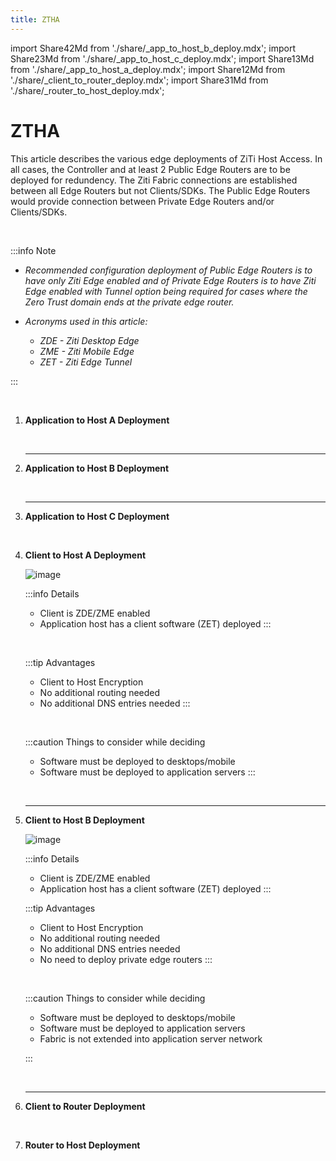 ```yaml
---
title: ZTHA
---
```


import Share42Md from './share/_app_to_host_b_deploy.mdx';
import Share23Md from './share/_app_to_host_c_deploy.mdx';
import Share13Md from './share/_app_to_host_a_deploy.mdx';
import Share12Md from './share/_client_to_router_deploy.mdx';
import Share31Md from './share/_router_to_host_deploy.mdx';

# ZTHA

This article describes the various edge deployments of ZiTi Host Access. In all cases, the Controller and at least 2 Public Edge Routers are to be deployed for redundency. The Ziti Fabric connections are established between all Edge Routers but not Clients/SDKs. The Public Edge Routers would provide connection between Private Edge Routers and/or Clients/SDKs.

&nbsp;

:::info Note

- *Recommended configuration deployment of Public Edge Routers is to have only Ziti Edge enabled and of Private Edge Routers is to have Ziti Edge enabled with Tunnel option being required for cases where the Zero Trust domain ends at the private edge router.*

- *Acronyms used in this article:*
    - *ZDE - Ziti Desktop Edge*
    - *ZME - Ziti Mobile Edge*
    - *ZET - Ziti Edge Tunnel*
    
:::

&nbsp;

1. **Application to Host A Deployment**
    &nbsp;

    <Share13Md />

    &nbsp;

    ---
1. **Application to Host B Deployment**
    &nbsp;

    <Share42Md />

    &nbsp;

    ---
1. **Application to Host C Deployment**
    &nbsp;
    
    <Share23Md />

    &nbsp;

1. **Client to Host A Deployment**
    &nbsp;

    ![image](/img/deployment-architecture/client_to_host_a_deploy.png)

    :::info Details
    - Client is ZDE/ZME enabled
    - Application host has a client software (ZET) deployed
    :::

    &nbsp;

    :::tip Advantages
    - Client to Host Encryption 
    - No additional routing needed
    - No additional DNS entries needed
    :::

    &nbsp;

    :::caution Things to consider while deciding
    - Software must be deployed to desktops/mobile
    - Software must be deployed to application servers
    :::

    &nbsp;

    ---    
1. **Client to Host B Deployment**
    &nbsp;

    ![image](/img/deployment-architecture/client_to_host_b_deploy.png)

    :::info Details
    - Client is ZDE/ZME enabled
    - Application host has a client software (ZET) deployed
    :::
    
    :::tip Advantages
    - Client to Host Encryption 
    - No additional routing needed
    - No additional DNS entries needed
    - No need to deploy private edge routers
    :::

    &nbsp;
        
    :::caution Things to consider while deciding
    - Software must be deployed to desktops/mobile
    - Software must be deployed to application servers
    - Fabric is not extended into application server network
    
    :::

    &nbsp;

    ---    
1. **Client to Router Deployment**
    &nbsp;
    
    <Share12Md />
   
    &nbsp;

1. **Router to Host Deployment**
    &nbsp;
    
    <Share31Md />
